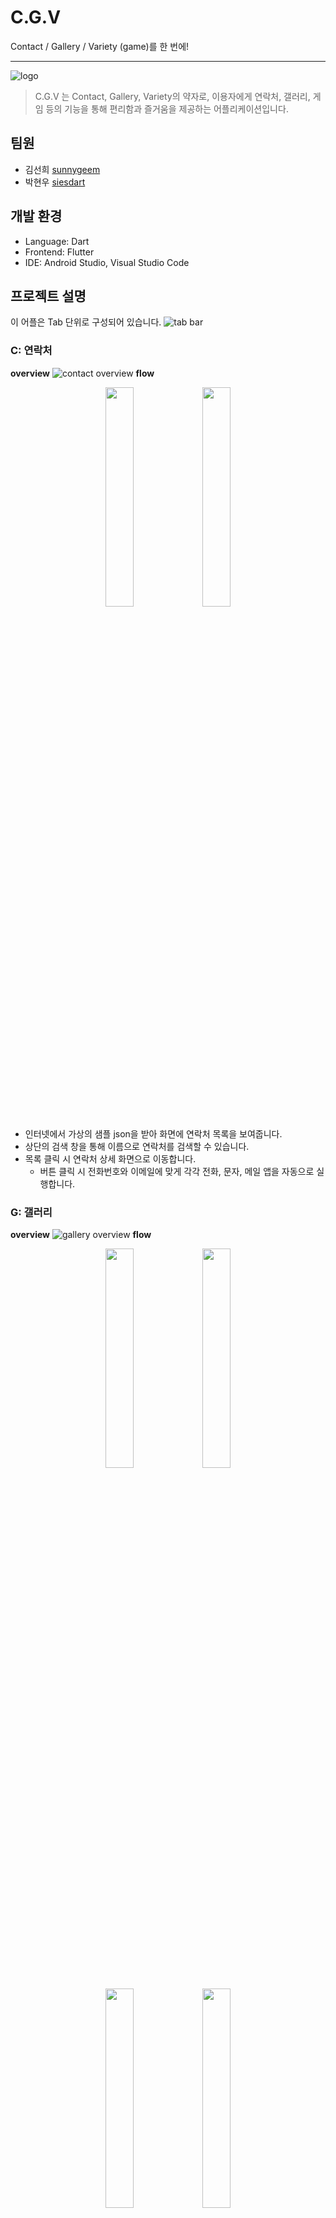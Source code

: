 # C.G.V

Contact / Gallery / Variety (game)를 한 번에!

---

![logo](https://github.com/siesdart/madcamp-week1/assets/91830035/2a2d5a39-f0b5-46af-9bff-50df9dd7ada5)

> C.G.V 는 Contact, Gallery, Variety의 약자로, 이용자에게 연락처, 갤러리, 게임 등의 기능을 통해 편리함과 즐거움을 제공하는 어플리케이션입니다.



## 팀원

- 김선희 [sunnygeem](https://github.com/sunnygeem)
- 박현우 [siesdart](https://github.com/siesdart)



## 개발 환경

- Language: Dart
- Frontend: Flutter
- IDE: Android Studio, Visual Studio Code



## 프로젝트 설명
이 어플은 Tab 단위로 구성되어 있습니다.
![tab bar](https://github.com/siesdart/madcamp-week1/assets/91830035/4ef75adc-337f-47f7-abaa-8f75d1286802)


### C: 연락처
__overview__
![contact overview](https://github.com/siesdart/madcamp-week1/assets/91830035/bed17ec9-027b-4458-83bb-62ba60883297)
__flow__
<p align="center">
    <img src="https://github.com/siesdart/madcamp-week1/assets/91830035/b3a18445-2478-444b-a44a-669e123adc5d" width="30%">
    <img src="https://github.com/siesdart/madcamp-week1/assets/91830035/8fe53027-647b-43a6-bc3a-117bd4890894" width="30%">
</p>
       
- 인터넷에서 가상의 샘플 json을 받아 화면에 연락처 목록을 보여줍니다.
- 상단의 검색 창을 통해 이름으로 연락처를 검색할 수 있습니다.
- 목록 클릭 시 연락처 상세 화면으로 이동합니다.
    - 버튼 클릭 시 전화번호와 이메일에 맞게 각각 전화, 문자, 메일 앱을 자동으로 실행합니다.
        

### G: 갤러리
__overview__
![gallery overview](https://github.com/siesdart/madcamp-week1/assets/91830035/70e82132-86e0-46f5-9ff2-7aa3879416c7)
__flow__
<p align="center">
    <img src="https://github.com/siesdart/madcamp-week1/assets/91830035/a1c16ea6-b513-49c5-88fc-e090da1d79be" width="30%">
    <img src="https://github.com/siesdart/madcamp-week1/assets/91830035/c0a9cd97-eacc-47fc-834c-4f3ef6e0a1d7" width="30%">
</p>
<p align="center">
    <img src="https://github.com/siesdart/madcamp-week1/assets/91830035/d63a54f1-b16f-49d0-ad68-5807f169c57e" width="30%">
    <img src="https://github.com/siesdart/madcamp-week1/assets/91830035/02e48d92-f529-4637-99e6-44af31cea4da" width="30%">
</p>

- 전체 이미지와 함께 ‘Like’한 이미지를 따로 볼 수 있습니다.
    - 각 section 안에서 scroll view를 제공합니다.
- 이미지를 클릭하면 이미지 상세 화면을 볼 수 있습니다.
    - 이미지 상세 화면은 이미지 이름, 원본 비율의 사진, ‘Like’ 버튼으로 구성되어 있습니다.
    - ‘Like’ 버튼을 누르면, ‘Liked Image’ section에 곧바로 반영되는 것을 볼 수 있습니다.
    - 이미 ‘Like’한 이미지의 상세 화면에서는 ‘Unlike’ 버튼을 통해 ‘Liked Image’ section에서 해당 이미지를 제거할 수 있습니다.
  

### V: 게임
__overview__
![game overview](https://github.com/siesdart/madcamp-week1/assets/91830035/4fc5b6e6-14bc-4f88-88f5-df4758d6a726)
__flow__
<p align="center">
    <img src="https://github.com/siesdart/madcamp-week1/assets/91830035/e5699812-cf6b-4c6f-8259-75bc583fff45" width="30%">
</p>

- 사칙 연산 게임을 제공합니다.
    - 상단 바를 통해 레벨과 레벨 내 현재 풀고 있는 문제 번호를 볼 수 있습니다.
    - ‘How to play’ 버튼을 눌러 게임 설명을 볼 수 있습니다.
    - ‘Enter your answer…’ 라는 hint 메시지가 적힌 text box 에 답을 입력할 수 있습니다.
        - 이용자가 입력한 답에 대한 팝업 메시지는 다음과 같습니다.
            ![game popup](https://github.com/siesdart/madcamp-week1/assets/91830035/ad8940ba-c435-4830-8c38-49592ff89cbd)
    - 레벨 3까지 모두 완료하거나, ‘Exit’ 버튼을 눌러 게임 결과 화면으로 이동할 수 있습니다.
        ![game result](https://github.com/siesdart/madcamp-week1/assets/91830035/b1f51d65-d230-49fc-b6be-047dbd85ed36)
        - 결과 화면에서는 (맞힌 문제 / 전체 문제) 비율, (문제 번호, 문제, 정답 여부, 이용자 입력 답, 실제 답) 바를 볼 수 있습니다.
        - 결과 화면에서 ‘Restart’ 버튼을 누르면, 게임을 다시 시작할 수 있습니다.



## .apk link
https://drive.google.com/file/d/1IvGS9SsdpL7SNpIw3y8SxPvOcq_iXoVT/view?usp=sharing
